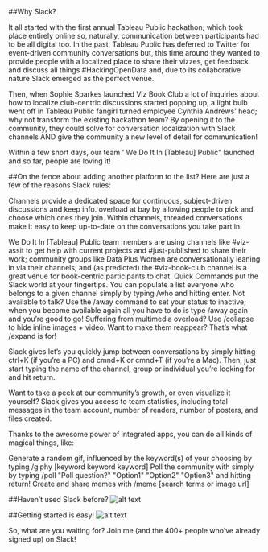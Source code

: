 ##Why Slack?

It all started with the first annual Tableau Public hackathon; which took place entirely online so, naturally, communication between participants had to be all digital too. In the past, Tableau Public has deferred to Twitter for event-driven community conversations but, this time around they wanted to provide people with a localized place to share their vizzes, get feedback and discuss all things #HackingOpenData and, due to its collaborative nature Slack emerged as the perfect venue.

Then, when Sophie Sparkes launched Viz Book Club a lot of inquiries about how to localize club-centric discussions started popping up, a light bulb went off in Tableau Public fangirl turned employee Cynthia Andrews' head; why not transform the existing hackathon team? By opening it to the community, they could solve for conversation localization with Slack channels AND give the community a new level of detail for communication!

Within a few short days, our team ' We Do It In [Tableau] Public" launched and so far, people are loving it!

##On the fence about adding another platform to the list? Here are just a few of the reasons Slack rules:

Channels provide a dedicated space for continuous, subject-driven discussions and keep info. overload at bay by allowing people to pick and choose which ones they join.
Within channels, threaded conversations make it easy to keep up-to-date on the conversations you take part in.

We Do It In [Tableau] Public team members are using channels like #viz-assit to get help with current projects and #just-published to share their work; community groups like Data Plus Women are conversationally leaning in via their channels; and (as predicted) the #viz-book-club channel is a great venue for book-centric participants to chat.
Quick Commands put the Slack world at your fingertips. You can populate a list everyone who belongs to a given channel simply by typing /who and hitting enter. Not available to talk? Use the /away command to set your status to inactive; when you become available again all you have to do is type /away again and you’re good to go! Suffering from multimedia overload? Use /collapse to hide inline images + video. Want to make them reappear? That’s what /expand is for!

Slack gives let’s you quickly jump between conversations by simply hitting ctrl+K (if you’re a PC) and cmnd+K or cmnd+T (if you’re a Mac). Then, just start typing the name of the channel, group or individual you’re looking for and hit return.

Want to take a peek at our community’s growth, or even visualize it yourself? Slack gives you access to team statistics, including total messages in the team account, number of readers, number of posters, and files created.

Thanks to the awesome power of integrated apps, you can do all kinds of magical things, like:

Generate a random gif, influenced by the keyword(s) of your choosing by typing /giphy [keyword keyword keyword]
Poll the community with simply by typing /poll "Poll question?" "Option1" "Option2" "Option3" and hitting return!
Create and share memes with /meme [search terms or image url]

##Haven’t used Slack before?
![alt text](https://drive.google.com/uc?id=0BymaV1_sEeUgUDFlU3lZZXJZRzg)

##Getting started is easy!
![alt text](https://drive.google.com/open?id=0BymaV1_sEeUgeWNSY1pmMzA0cGs)

So, what are you waiting for? Join me (and the 400+ people who’ve already signed up) on Slack!
